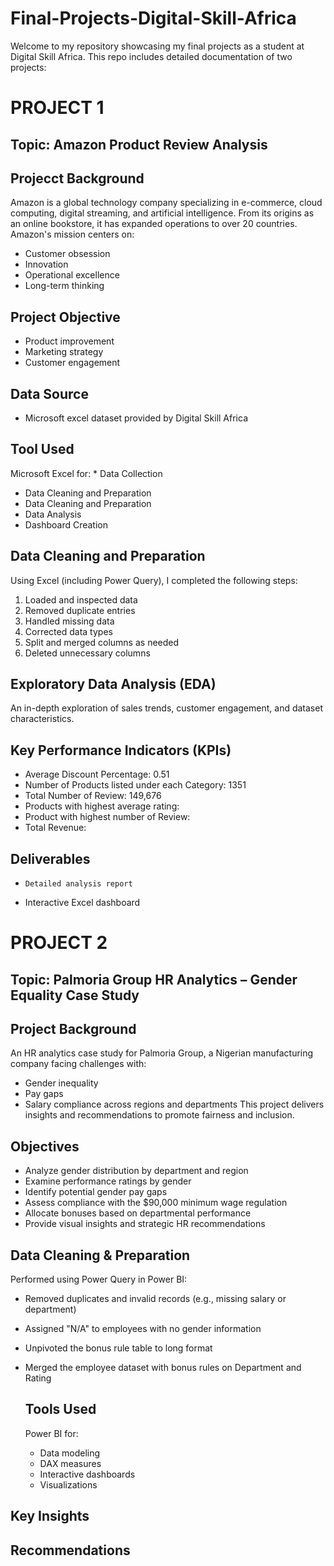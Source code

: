# Final-Projects-Digital-Skill-Africa
Welcome to my repository showcasing my final projects as a student at Digital Skill Africa. This repo includes detailed documentation of two projects:

# PROJECT 1
## Topic: Amazon Product Review Analysis
## Projecct Background
Amazon is a global technology company specializing in e-commerce, cloud computing, digital streaming, and artificial intelligence. From its origins as an online bookstore, it has expanded operations to over 20 countries. Amazon's mission centers on:
*	Customer obsession
*	Innovation
*	Operational excellence
*	Long-term thinking

## Project Objective
*	Product improvement
*	Marketing strategy
*	Customer engagement

## Data Source
* Microsoft excel dataset provided by Digital Skill Africa 

## Tool Used
Microsoft Excel for:
	* Data Collection
  *  Data Cleaning and Preparation
  * Data Cleaning and Preparation
  * Data Analysis
  * Dashboard Creation

## Data Cleaning and Preparation
Using Excel (including Power Query), I completed the following steps:
1. Loaded and inspected data
2. Removed duplicate entries
3. Handled missing data
4. Corrected data types
5. Split and merged columns as needed
6. Deleted unnecessary columns

## Exploratory Data Analysis (EDA)   
An in-depth exploration of sales trends, customer engagement, and dataset characteristics.

## Key Performance Indicators (KPIs)
*	Average Discount Percentage: 0.51
*	Number of Products listed under each Category: 1351
*	Total Number of Review: 149,676
*	Products with highest average rating:
*	Product with highest number of Review:
*	Total Revenue:

  ## Deliverables
  * 	Detailed analysis report
  * Interactive Excel dashboard





# PROJECT 2
## Topic: Palmoria Group HR Analytics – Gender Equality Case Study
## Project Background
An HR analytics case study for Palmoria Group, a Nigerian manufacturing company facing challenges with:
* Gender inequality
* Pay gaps
* Salary compliance across regions and departments
This project delivers insights and recommendations to promote fairness and inclusion.

## Objectives
*	Analyze gender distribution by department and region
*	Examine performance ratings by gender
*	Identify potential gender pay gaps
*	Assess compliance with the $90,000 minimum wage regulation
*	Allocate bonuses based on departmental performance
*	Provide visual insights and strategic HR recommendations

## Data Cleaning & Preparation
Performed using Power Query in Power BI:
- Removed duplicates and invalid records (e.g., missing salary or department)
- Assigned "N/A" to employees with no gender information
- Unpivoted the bonus rule table to long format
- Merged the employee dataset with bonus rules on Department and Rating

  ## Tools Used
  Power BI for:
  * Data modeling
  * DAX measures
  * Interactive dashboards
  * Visualizations

## Key Insights

## Recommendations



